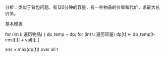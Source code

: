分析：类似于背包问题。有120分钟的容量，有一些物品的价值和代价，求最大总价值。

基本模板

for (int i: 遍历物品)
{
    dp_temp = dp;
    for (int t: 遍历容量)
        dp[t] <- dp_temp[t-cost[i]] + val[i];
}

ans = max(dp[t])  over all t
